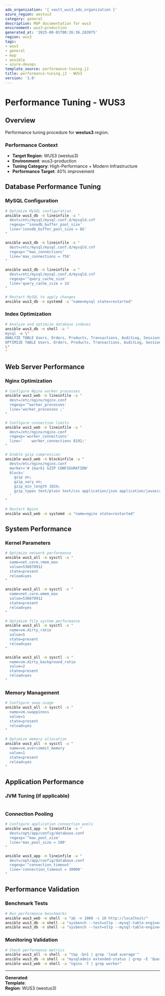 ```yaml
---
ado_organization: '{ vault_wus3_ado_organization }'
azure_region: westus3
category: general
description: MOP documentation for wus3
environment: wus3-production
generated_at: '2025-08-01T08:26:36.283975'
region: wus3
tags:
- wus3
- general
- mop
- ansible
- azure-devops
template_source: performance-tuning.j2
title: performance-tuning.j2 - WUS3
version: '1.0'
---
```



# Performance Tuning - WUS3

## Overview

Performance tuning procedure for **westus3** region.

### Performance Context

- **Target Region**: WUS3 (westus3)
- **Environment**: wus3-production
- **Tuning Category**: High-Performance + Modern Infrastructure
- **Performance Target**: 40% improvement

## Database Performance Tuning

### MySQL Configuration
```bash
# Optimize MySQL configuration
ansible wus3_db -m lineinfile -a "
  dest=/etc/mysql/mysql.conf.d/mysqld.cnf
  regexp='^innodb_buffer_pool_size'
  line='innodb_buffer_pool_size = 8G'
"

ansible wus3_db -m lineinfile -a "
  dest=/etc/mysql/mysql.conf.d/mysqld.cnf
  regexp='^max_connections'
  line='max_connections = 750'
"

ansible wus3_db -m lineinfile -a "
  dest=/etc/mysql/mysql.conf.d/mysqld.cnf
  regexp='^query_cache_size'
  line='query_cache_size = 1G'
"

# Restart MySQL to apply changes
ansible wus3_db -m systemd -a "name=mysql state=restarted"
```

### Index Optimization
```bash
# Analyze and optimize database indexes
ansible wus3_db -m shell -a "
mysql -e \"
ANALYZE TABLE Users, Orders, Products, Transactions, AuditLog, Sessions, Analytics, MachineLearning;
OPTIMIZE TABLE Users, Orders, Products, Transactions, AuditLog, Sessions, Analytics, MachineLearning;
\"
"
```

## Web Server Performance

### Nginx Optimization
```bash
# Configure Nginx worker processes
ansible wus3_web -m lineinfile -a "
  dest=/etc/nginx/nginx.conf
  regexp='^worker_processes'
  line='worker_processes ;'
"

# Configure connection limits
ansible wus3_web -m lineinfile -a "
  dest=/etc/nginx/nginx.conf
  regexp='worker_connections'
  line='    worker_connections 8192;'
"

# Enable gzip compression
ansible wus3_web -m blockinfile -a "
  dest=/etc/nginx/nginx.conf
  marker='# {mark} GZIP CONFIGURATION'
  block='
    gzip on;
    gzip_vary on;
    gzip_min_length 1024;
    gzip_types text/plain text/css application/json application/javascript;
  '
"

# Restart Nginx
ansible wus3_web -m systemd -a "name=nginx state=restarted"
```

## System Performance

### Kernel Parameters
```bash
# Optimize network performance
ansible wus3_all -m sysctl -a "
  name=net.core.rmem_max
  value=536870912
  state=present
  reload=yes
"

ansible wus3_all -m sysctl -a "
  name=net.core.wmem_max
  value=536870912
  state=present
  reload=yes
"

# Optimize file system performance
ansible wus3_all -m sysctl -a "
  name=vm.dirty_ratio
  value=5
  state=present
  reload=yes
"

ansible wus3_all -m sysctl -a "
  name=vm.dirty_background_ratio
  value=2
  state=present
  reload=yes
"
```

### Memory Management
```bash
# Configure swap usage
ansible wus3_all -m sysctl -a "
  name=vm.swappiness
  value=1
  state=present
  reload=yes
"

# Optimize memory allocation
ansible wus3_all -m sysctl -a "
  name=vm.overcommit_memory
  value=1
  state=present
  reload=yes
"
```

## Application Performance

### JVM Tuning (if applicable)
```bash
```

### Connection Pooling
```bash
# Configure application connection pools
ansible wus3_app -m lineinfile -a "
  dest=/opt/app/config/database.conf
  regexp='^max_pool_size'
  line='max_pool_size = 100'
"

ansible wus3_app -m lineinfile -a "
  dest=/opt/app/config/database.conf
  regexp='^connection_timeout'
  line='connection_timeout = 30000'
"
```

## Performance Validation

### Benchmark Tests
```bash
# Run performance benchmarks
ansible wus3_web -m shell -a "ab -n 1000 -c 10 http://localhost/"
ansible wus3_db -m shell -a "sysbench --test=oltp --mysql-table-engine=innodb prepare"
ansible wus3_db -m shell -a "sysbench --test=oltp --mysql-table-engine=innodb run"
```

### Monitoring Validation
```bash
# Check performance metrics
ansible wus3_all -m shell -a "top -bn1 | grep 'load average'"
ansible wus3_db -m shell -a "mysqladmin extended-status | grep -E 'Queries|Connections'"
ansible wus3_web -m shell -a "nginx -T | grep worker"
```

---

**Generated**:   
**Template**:   
**Region**: WUS3 (westus3)